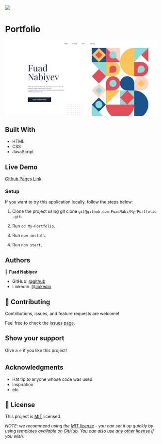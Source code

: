 # ![](https://img.shields.io/badge/Microverse-blueviolet)

# Portfolio
![screenshot](Screenshot.png)


## Built With

- HTML
- CSS
- JavaScript


## Live Demo

[Github Pages Link](https://fuadnabi.github.io/My-Portfolio/)


### Setup
If you want to try this application locally, follow the steps below:

1. Clone the project using git clone `git@github.com:FuadNabi/My-Portfolio
.git`.

2. Run `cd My-Portfolio`.

3. Run `npm install`.

4. Run `npm start`.



## Authors

👤 **Fuad Nabiyev**

- GitHub: [@github](https://github.com/FuadNabi)
- LinkedIn: [@linkedin](https://www.linkedin.com/in/fuad-nabiyev/)

## 🤝 Contributing

Contributions, issues, and feature requests are welcome!

Feel free to check the [issues page](https://github.com/FuadNabi/My-Portfolio/issues).

## Show your support

Give a ⭐️ if you like this project!


## Acknowledgments

- Hat tip to anyone whose code was used
- Inspiration
- etc

## 📝 License

This project is [MIT](https://github.com/FuadNabi/My-Portfolio/blob/highlight/LICENSE) licensed.

_NOTE: we recommend using the [MIT license](https://choosealicense.com/licenses/mit/) - you can set it up quickly by [using templates available on GitHub](https://docs.github.com/en/communities/setting-up-your-project-for-healthy-contributions/adding-a-license-to-a-repository). You can also use [any other license](https://choosealicense.com/licenses/) if you wish._
